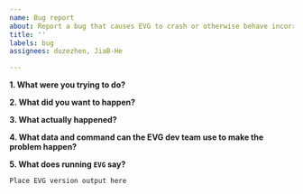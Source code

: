 ```yaml
---
name: Bug report
about: Report a bug that causes EVG to crash or otherwise behave incorrectly.
title: ''
labels: bug
assignees: duzezhen, JiaB-He

---
```


<!--
Please answer the following questions about your bug.

If you copy commands or output from your terminal, please place the text in its own paragraph, surrounded by lines of three backticks.

```
Like this.
```

-->

**1. What were you trying to do?**


**2. What did you want to happen?**


**3. What actually happened?**


**4. What data and command can the EVG dev team use to make the problem happen?**


**5. What does running `EVG` say?**

```
Place EVG version output here
```
